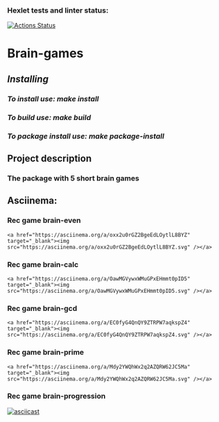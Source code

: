 ### Hexlet tests and linter status:
[![Actions Status](https://github.com/YAV88/python-project-49/workflows/hexlet-check/badge.svg)](https://github.com/YAV88/python-project-49/actions)

# Brain-games


## *Installing*

### *To install use: **make install***

### *To build use: **make build***

### *To package install use: **make package-install***


## Project description

### The package with 5 short brain games


## Asciinema:

### Rec game brain-even

    <a href="https://asciinema.org/a/oxx2u0rGZ2BgeEdLOytlL8BYZ" target="_blank"><img src="https://asciinema.org/a/oxx2u0rGZ2BgeEdLOytlL8BYZ.svg" /></a>

### Rec game brain-calc

    <a href="https://asciinema.org/a/OawMGVywxWMuGPxEHmmt0pID5" target="_blank"><img src="https://asciinema.org/a/OawMGVywxWMuGPxEHmmt0pID5.svg" /></a>

### Rec game brain-gcd

    <a href="https://asciinema.org/a/EC0fyG4QnQY9ZTRPW7aqkspZ4" target="_blank"><img src="https://asciinema.org/a/EC0fyG4QnQY9ZTRPW7aqkspZ4.svg" /></a>

### Rec game brain-prime

    <a href="https://asciinema.org/a/Mdy2YWQhWx2q2AZQRW62JC5Ma" target="_blank"><img src="https://asciinema.org/a/Mdy2YWQhWx2q2AZQRW62JC5Ma.svg" /></a>

### Rec game brain-progression

[![asciicast](https://asciinema.org/a/FsVEy2vm1NgvszOkPe0x4x2xG.svg)](https://asciinema.org/a/FsVEy2vm1NgvszOkPe0x4x2xG)